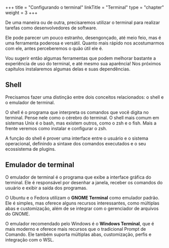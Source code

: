 +++
  title = "Configurando o terminal"
  linkTitle = "Terminal"
  type = "chapter"
  weight = 3
+++

De uma maneira ou de outra, precisaremos utilizar o terminal para realizar tarefas como desenvolvedores de software.

Ele pode parecer um pouco estranho, desengonçado, até meio feio, mas é uma ferramenta poderosa e versátil.
Quanto mais rápido nos acostumarmos com ele, antes perceberemos o quão útil ele é.

Vou sugerir então algumas ferramentas que podem melhorar bastante a experiência de uso do terminal, e até mesmo sua aparência!
Nos próximos capítulos instalaremos algumas delas e suas dependências.

## Shell

Precisamos fazer uma distinção entre dois conceitos relacionados: o shell e o emulador de terminal.

O shell é o programa que interpreta os comandos que você digita no terminal.
Pense nele como o cérebro do terminal.
O shell mais comum em sistemas Unix é o bash, mas existem outros, como o zsh e o fish.
Mais a frente veremos como instalar e configurar o zsh.

A função do shell é prover uma interface entre o usuário e o sistema operacional, definindo a sintaxe dos comandos executados e o seu ecossistema de plugins.

## Emulador de terminal

O emulador de terminal é o programa que exibe a interface gráfica do terminal.
Ele é responsável por desenhar a janela, receber os comandos do usuário e exibir a saída dos programas.

O Ubuntu e o Fedora utilizam o **GNOME Terminal** como emulador padrão.
Ele é simples, mas oferece alguns recursos interessantes, como múltiplas abas e customização, além de se integrar com o gerenciador de arquivos do GNOME.

O emulador recomendado pelo Windows é o **Windows Terminal**, que é mais moderno e oferece mais recursos que o tradicional Prompt de Comando.
Ele também suporta múltiplas abas, customização, perfis e integração com o WSL.
